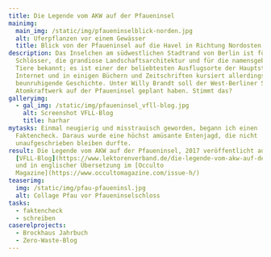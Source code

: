 ```yaml
---
title: Die Legende vom AKW auf der Pfaueninsel
mainimg:
  main_img: /static/img/pfaueninselblick-norden.jpg
  alt: Uferpflanzen vor einem Gewässer
  title: Blick von der Pfaueninsel auf die Havel in Richtung Nordosten
description: Das Inselchen am südwestlichen Stadtrand von Berlin ist für seine
  Schlösser, die grandiose Landschaftsarchitektur und für die namensgebenden
  Tiere bekannt; es ist einer der beliebtesten Ausflugsorte der Hauptstadt. Im
  Internet und in einigen Büchern und Zeitschriften kursiert allerdings eine
  beunruhigende Geschichte. Unter Willy Brandt soll der West-Berliner Senat ein
  Atomkraftwerk auf der Pfaueninsel geplant haben. Stimmt das?
galleryimg:
  - gal_img: /static/img/pfaueninsel_vfll-blog.jpg
    alt: Screenshot VFLL-Blog
    title: harhar
mytasks: Einmal neugierig und misstrauisch geworden, begann ich einen
  Faktencheck. Daraus wurde eine höchst amüsante Entenjagd, die nicht
  unaufgeschrieben bleiben durfte.
result: Die Legende vom AKW auf der Pfaueninsel, 2017 veröffentlicht auf dem
  [VFLL-Blog](https://www.lektorenverband.de/die-legende-vom-akw-auf-der-pfaueninsel/)
  und in englischer Übersetzung im [Occulto
  Magazine](https://www.occultomagazine.com/issue-h/)
teaserimg:
  img: /static/img/pfau-pfaueninsl.jpg
  alt: Collage Pfau vor Pfaueninselschloss
tasks:
  - faktencheck
  - schreiben
caserelprojects:
  - Brockhaus Jahrbuch
  - Zero-Waste-Blog
---
```

